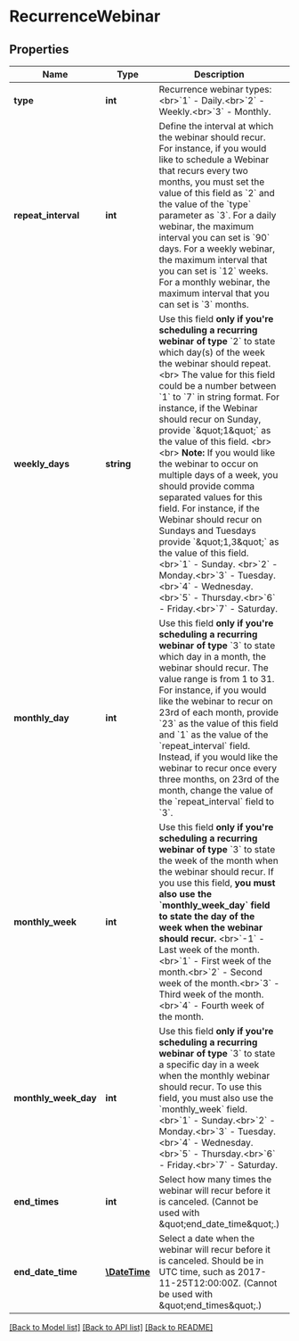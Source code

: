 # RecurrenceWebinar

## Properties
Name | Type | Description | Notes
------------ | ------------- | ------------- | -------------
**type** | **int** | Recurrence webinar types:&lt;br&gt;&#x60;1&#x60; - Daily.&lt;br&gt;&#x60;2&#x60; - Weekly.&lt;br&gt;&#x60;3&#x60; - Monthly. | 
**repeat_interval** | **int** | Define the interval at which the webinar should recur. For instance, if you would like to schedule a Webinar that recurs every two months, you must set the value of this field as &#x60;2&#x60; and the value of the &#x60;type&#x60; parameter as &#x60;3&#x60;.   For a daily webinar, the maximum interval you can set is &#x60;90&#x60; days. For a weekly webinar, the maximum interval that you can set is &#x60;12&#x60; weeks. For a monthly webinar, the maximum interval that you can set is &#x60;3&#x60; months. | [optional] 
**weekly_days** | **string** | Use this field **only if you&#39;re scheduling a recurring webinar of type** &#x60;2&#x60; to state which day(s) of the week the webinar should repeat. &lt;br&gt; The value for this field could be a number between &#x60;1&#x60; to &#x60;7&#x60; in string format. For instance, if the Webinar should recur on Sunday, provide &#x60;\&quot;1\&quot;&#x60; as the value of this field.  &lt;br&gt;&lt;br&gt; **Note:** If you would like the webinar to occur on multiple days of a week, you should provide comma separated values for this field. For instance, if the Webinar should recur on Sundays and Tuesdays provide &#x60;\&quot;1,3\&quot;&#x60; as the value of this field.  &lt;br&gt;&#x60;1&#x60;  - Sunday. &lt;br&gt;&#x60;2&#x60; - Monday.&lt;br&gt;&#x60;3&#x60; - Tuesday.&lt;br&gt;&#x60;4&#x60; -  Wednesday.&lt;br&gt;&#x60;5&#x60; -  Thursday.&lt;br&gt;&#x60;6&#x60; - Friday.&lt;br&gt;&#x60;7&#x60; - Saturday. | [optional] 
**monthly_day** | **int** | Use this field **only if you&#39;re scheduling a recurring webinar of type** &#x60;3&#x60; to state which day in a month, the webinar should recur. The value range is from 1 to 31.  For instance, if you would like the webinar to recur on 23rd of each month, provide &#x60;23&#x60; as the value of this field and &#x60;1&#x60; as the value of the &#x60;repeat_interval&#x60; field. Instead, if you would like the webinar to recur once every three months, on 23rd of the month, change the value of the &#x60;repeat_interval&#x60; field to &#x60;3&#x60;. | [optional] 
**monthly_week** | **int** | Use this field **only if you&#39;re scheduling a recurring webinar of type** &#x60;3&#x60; to state the week of the month when the webinar should recur. If you use this field, **you must also use the &#x60;monthly_week_day&#x60; field to state the day of the week when the webinar should recur.** &lt;br&gt;&#x60;-1&#x60; - Last week of the month.&lt;br&gt;&#x60;1&#x60; - First week of the month.&lt;br&gt;&#x60;2&#x60; - Second week of the month.&lt;br&gt;&#x60;3&#x60; - Third week of the month.&lt;br&gt;&#x60;4&#x60; - Fourth week of the month. | [optional] 
**monthly_week_day** | **int** | Use this field **only if you&#39;re scheduling a recurring webinar of type** &#x60;3&#x60; to state a specific day in a week when the monthly webinar should recur. To use this field, you must also use the &#x60;monthly_week&#x60; field. &lt;br&gt;&#x60;1&#x60; - Sunday.&lt;br&gt;&#x60;2&#x60; - Monday.&lt;br&gt;&#x60;3&#x60; - Tuesday.&lt;br&gt;&#x60;4&#x60; -  Wednesday.&lt;br&gt;&#x60;5&#x60; - Thursday.&lt;br&gt;&#x60;6&#x60; - Friday.&lt;br&gt;&#x60;7&#x60; - Saturday. | [optional] 
**end_times** | **int** | Select how many times the webinar will recur before it is canceled. (Cannot be used with \&quot;end_date_time\&quot;.) | [optional] 
**end_date_time** | [**\DateTime**](\DateTime.md) | Select a date when the webinar will recur before it is canceled. Should be in UTC time, such as 2017-11-25T12:00:00Z. (Cannot be used with \&quot;end_times\&quot;.) | [optional] 

[[Back to Model list]](../README.md#documentation-for-models) [[Back to API list]](../README.md#documentation-for-api-endpoints) [[Back to README]](../README.md)


